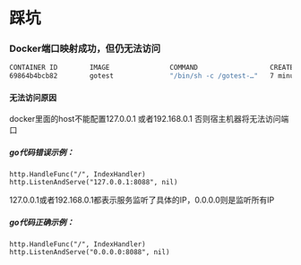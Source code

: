 # 踩坑

### Docker端口映射成功，但仍无法访问
```bash
CONTAINER ID        IMAGE               COMMAND                  CREATED             STATUS              PORTS                    NAMES
69864b4bcb82        gotest              "/bin/sh -c /gotest-…"   7 minutes ago       Up 7 minutes        0.0.0.0:8088->8088/tcp   stoic_varahamihira
```

#### 无法访问原因
docker里面的host不能配置127.0.0.1 或者192.168.0.1 否则宿主机器将无法访问端口

##### go代码错误示例：
```Golang
http.HandleFunc("/", IndexHandler)
http.ListenAndServe("127.0.0.1:8088", nil)
```

127.0.0.1或者192.168.0.1都表示服务监听了具体的IP，0.0.0.0则是监听所有IP

##### go代码正确示例：
```Golang
http.HandleFunc("/", IndexHandler)
http.ListenAndServe("0.0.0.0:8088", nil)
```